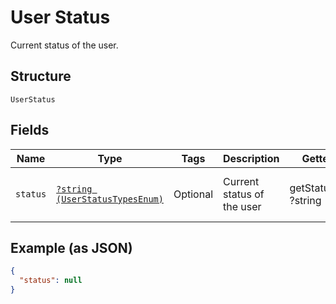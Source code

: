 
# User Status

Current status of the user.

## Structure

`UserStatus`

## Fields

| Name | Type | Tags | Description | Getter | Setter |
|  --- | --- | --- | --- | --- | --- |
| `status` | [`?string (UserStatusTypesEnum)`](../../doc/models/user-status-types-enum.md) | Optional | Current status of the user | getStatus(): ?string | setStatus(?string status): void |

## Example (as JSON)

```json
{
  "status": null
}
```


